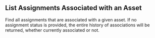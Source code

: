 List Assignments Associated with an Asset
-----------------------------------------
Find all assignments that are associated with a given asset. If no assignment status
is provided, the entire history of associations will be returned, whether currently
associated or not.
